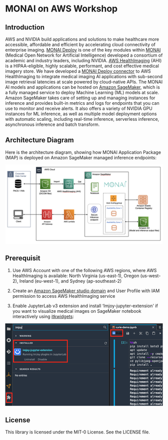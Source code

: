 # MONAI on AWS Workshop

## Introduction 

AWS and NVIDIA build applications and solutions to make healthcare more accessible, affordable and efficient by accelerating cloud connectivity of enterprise imaging. [MONAI Deploy](https://monai.io/deploy.html) is one of the key modules within [MONAI](https://monai.io/index.html) (Medical Open Network for Artificial Intelligence) developed a consortium of academic and industry leaders, including NVIDIA. [AWS HealthImaging](https://aws.amazon.com/healthimaging/) (AHI) is a HIPAA-eligible, highly scalable, performant, and cost effective medical imagery store. We have developed a [MONAI Deploy connector](https://github.com/aws-samples/healthlake-imaging-to-dicom-python-module/tree/main) to AWS HealthImaging to integrate medical imaging AI applications with sub-second image retrieval latencies at scale powered by cloud-native APIs. The MONAI AI models and applications can be hosted on [Amazon SageMaker](https://aws.amazon.com/sagemaker/), which is a fully managed service to deploy Machine Learning (ML) models at scale. Amazon SageMaker takes care of setting up and managing instances for inference and provides built-in metrics and logs for endpoints that you can use to monitor and receive alerts. It also offers a variety of NVIDIA GPU instances for ML inference, as well as multiple model deployment options with automatic scaling, including real-time inference, serverless inference, asynchronous inference and batch transform.

## Architecture Diagram

Here is the architecture diagram, showing how MONAI Application Package (MAP) is deployed on Amazon SageMaker managed inference endpoints:

![MONAI Deploy Arch Diagram](Figures/monaideploy_arch.png)


## Prerequisit

1. Use AWS Account with one of the following AWS regions, where AWS HealthImaging is available: North Virginia (us-east-1), Oregon (us-west-2), Ireland (eu-west-1), and Sydney (ap-southeast-2)

2. Create an [Amazon SageMaker studio domain](https://docs.aws.amazon.com/sagemaker/latest/dg/gs-studio-onboard.html) and User Profile with IAM permission to access AWS HealthImaging service

3. Enable JupyterLab v3 extension and install ‘Imjoy-jupyter-extension' if you want to visualize medical images on SageMaker notebook interactively using [itkwidgets](https://github.com/InsightSoftwareConsortium/itkwidgets):

![imjoy](Figures/imjoy.png)

## License

This library is licensed under the MIT-0 License. See the LICENSE file.
